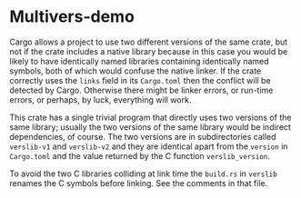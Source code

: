 # Multivers-demo

Cargo allows a project to use two different versions of the same
crate, but not if the crate includes a native library because in this
case you would be likely to have identically named libraries
containing identically named symbols, both of which would confuse the
native linker. If the crate correctly uses the `links` field in its
`Cargo.toml` then the conflict will be detected by Cargo. Otherwise
there might be linker errors, or run-time errors, or perhaps, by luck,
everything will work.

This crate has a single trivial program that directly uses two
versions of the same library; usually the two versions of the same
library would be indirect dependencies, of course. The two versions
are in subdirectories called `verslib-v1` and `verslib-v2` and they
are identical apart from the `version` in `Cargo.toml` and the value
returned by the C function `verslib_version`.

To avoid the two C libraries colliding at link time the `build.rs` in
`verslib` renames the C symbols before linking. See the comments in
that file.
